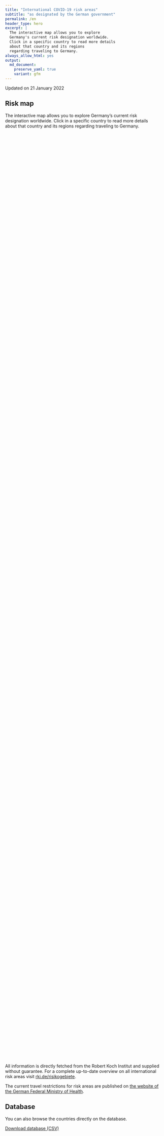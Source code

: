 ```yaml
---
title: "International COVID-19 risk areas"
subtitle: "as designated by the German government"
permalink: /en
header_type: hero
excerpt: |
  The interactive map allows you to explore
  Germany's current risk designation worldwide.
  Click in a specific country to read more details
  about that country and its regions
  regarding traveling to Germany.
always_allow_html: yes
output: 
  md_document:
    preserve_yaml: true
    variant: gfm
---
```


<!-- Modify _R/index_es.Rmd file instead -->

<p class="text-right font-weight-bold">

Updated on 21 January 2022

</p>

## Risk map

The interactive map allows you to explore Germany’s current risk
designation worldwide. Click in a specific country to read more details
about that country and its regions regarding traveling to Germany.

<div id="leaflet" class="leaflet html-widget" style="width:100%;height:75vh;">

</div>

<script src="https://corona-atlas.de/assets/data/locale_en.js"></script>

<script src="https://corona-atlas.de/assets/js/map.js"></script>

All information is directly fetched from the Robert Koch Institut and
supplied without guarantee. For a complete up-to-date overview on all
international risk areas visit
[rki.de/risikogebiete](https://rki.de/risikogebiete).

The current travel restrictions for risk areas are published on [the
website of the German Federal Ministry of
Health](https://www.bundesgesundheitsministerium.de/en/coronavirus/current-information-for-travellers).

## Database

You can also browse the countries directly on the database.

<div id="reactable" class="reactable html-widget" style="width:auto;height:auto;"></div>
<script type="application/json" data-for="reactable">{"x":{"tag":{"name":"Reactable","attribs":{"data":{"Country/Region":["Afghanistan","Angola","Albania","Andorra","United Arab Emirates","Argentina","Armenia","Antigua and Barbuda","Australia","Austria","Azerbaijan","Burundi","Belgium","Benin","Burkina Faso","Bangladesh","Bulgaria","Bahrain","Bahamas","Bosnia and Herzegovina","Belarus","Belize","Bolivia","Brazil","Barbados","Brunei","Bhutan","Botswana","Central African Republic","Canada","Switzerland","Chile","China","Cote D'Ivoire","Cameroon","Democratic Republic of The Congo","Congo","Colombia","Comoros","Cape Verde","Costa Rica","Cuba","Cyprus","Czechia","Germany","Djibouti","Dominica","Denmark","Dominican Republic","Algeria","Ecuador","Egypt","Eritrea","Spain","Estonia","Ethiopia","Finland","Fiji","France","Micronesia","Gabon","United Kingdom","Georgia","Ghana","Guinea","Gambia","Guinea-Bissau","Equatorial Guinea","Greece","Grenada","Guatemala","Guyana","Hong Kong","Honduras","Croatia","Haiti","Hungary","Indonesia","India","Ireland","Iran","Iraq","Iceland","Israel","Italy","Jamaica","Jordan","Japan","Kazakhstan","Kenya","Kyrgyzstan","Cambodia","Kiribati","Saint Kitts and Nevis","South Korea","Kuwait","Laos","Lebanon","Liberia","Libya","Saint Lucia","Liechtenstein","Sri Lanka","Lesotho","Lithuania","Luxembourg","Latvia","Morocco","Monaco","Moldova","Madagascar","Maldives","Mexico","Marshall Islands","North Macedonia","Mali","Malta","Myanmar/Burma","Montenegro","Mongolia","Mozambique","Mauritania","Mauritius","Malawi","Malaysia","Namibia","Niger","Nigeria","Nicaragua","Niue","Netherlands","Norway","Nepal","Nauru","New Zealand","Oman","Pakistan","Panama","Peru","Philippines","Palau","Papua New Guinea","Poland","North Korea","Portugal","Paraguay","Qatar","Romania","Russian Federation","Rwanda","Saudi Arabia","Sudan","Senegal","Singapore","Solomon Islands","Sierra Leone","El Salvador","San Marino","Somalia","Serbia","South Sudan","Sao Tome and Principe","Suriname","Slovakia","Slovenia","Sweden","Eswatini","Seychelles","Syria","Chad","Togo","Thailand","Tajikistan","Turkmenistan","Timor-Leste","Tonga","Trinidad and Tobago","Tunisia","Turkey","Tuvalu","United Republic of Tanzania","Uganda","Ukraine","Uruguay","United States","Uzbekistan","Vatican City","Saint Vincent and The Grenadines","Venezuela","Vietnam","Vanuatu","Samoa","Kosovo","Yemen","South Africa","Zambia","Zimbabwe"],"Risk level":["Not risk area","High risk area","High risk area","High risk area","High risk area","High risk area","Not risk area","High risk area","High risk area","High risk area","Not risk area","High risk area","High risk area","High risk area","High risk area","Not risk area","High risk area","High risk area","High risk area","High risk area","High risk area","High risk area","High risk area","High risk area","High risk area","Not risk area","High risk area","High risk area","High risk area","High risk area","High risk area","High risk area","Not risk area","High risk area","High risk area","Not risk area","High risk area","High risk area","High risk area","High risk area","High risk area","Not risk area","High risk area","High risk area",null,"High risk area","High risk area","High risk area","High risk area","High risk area","High risk area","High risk area","High risk area","High risk area","High risk area","High risk area","High risk area","High risk area","High risk area","Not risk area","High risk area","High risk area","High risk area","High risk area","High risk area","High risk area","High risk area","High risk area","High risk area","High risk area","Not risk area","High risk area","Not risk area","Not risk area","High risk area","High risk area","High risk area","Not risk area","High risk area","High risk area","Not risk area","Not risk area","High risk area","High risk area","High risk area","High risk area","High risk area","High risk area","High risk area","High risk area","Not risk area","Not risk area","Not risk area","High risk area","Not risk area","High risk area","High risk area","High risk area","High risk area","High risk area","High risk area","High risk area","Not risk area","High risk area","High risk area","High risk area","High risk area","High risk area","High risk area","High risk area","High risk area","High risk area","High risk area","Not risk area","High risk area","High risk area","High risk area","Not risk area","High risk area","High risk area","High risk area","High risk area","Not risk area","High risk area","Not risk area","High risk area","High risk area","High risk area","Not risk area","Not risk area","High risk area","High risk area","High risk area","Not risk area","Not risk area","Not risk area","Not risk area","High risk area","High risk area","High risk area","Not risk area","High risk area","High risk area","High risk area","High risk area","High risk area","High risk area","High risk area","High risk area","High risk area","High risk area","High risk area","High risk area","Not risk area","Not risk area","High risk area","Not risk area","High risk area","High risk area","High risk area","High risk area","High risk area","High risk area","High risk area","High risk area","High risk area","High risk area","High risk area","High risk area","High risk area","High risk area","Not risk area","High risk area","High risk area","Not risk area","Not risk area","High risk area","High risk area","High risk area","Not risk area","High risk area","High risk area","Not risk area","High risk area","High risk area","High risk area","Not risk area","High risk area","High risk area","High risk area","Not risk area","Not risk area","High risk area","High risk area","High risk area","High risk area","High risk area"],"Details":[null,"since 09 Jan 2022","since 16 Jan 2022","since 19 Dec 2021","since 09 Jan 2022","since 09 Jan 2022",null,"since 16 Jan 2022","since 09 Jan 2022","since 16 Jan 2022. The following regions are excluded: -Eben am Achensee; -Jungholz; -Mittelberg; -Rißtal",null,"since 26 Sep 2021","since 21 Nov 2021","since 16 Jan 2022","since 16 Jan 2022",null,"since 16 Jan 2022","since 09 Jan 2022","since 09 Jan 2022","since 16 Jan 2022","since 03 Oct 2021","since 09 Jan 2022","since 09 Jan 2022","since 23 Jan 2022","since 19 Sep 2021",null,"since 23 Jan 2022","since 04 Jan 2022","since 16 Jan 2022","since 01 Jan 2022","since 05 Dec 2021","since 23 Jan 2022",null,"since 09 Jan 2022","since 24 Oct 2021",null,"since 09 Jan 2022","since 16 Jan 2022","since 09 Jan 2022","since 09 Jan 2022","since 16 Jan 2022",null,"since 25 Dec 2021","since 14 Nov 2021",null,"since 16 Jan 2022","since 22 Aug 2021","since 19 Dec 2021","since 16 Jan 2022","since 23 Jan 2022","since 23 Jan 2022","since 24 Jan 2021","since 16 Jan 2022","since 25 Dec 2021","since 09 Jan 2022","since 26 Sep 2021","since 25 Dec 2021","since 09 Jan 2022","since 19 Dec 2021. The risk designation applies to the following regions: -French Guiana, since 09 Jan 2022; -Guadeloupe, since 09 Jan 2022; -Martinique, since 09 Jan 2022; -Mayotte, since 09 Jan 2022; -Réunion, since 19 Dec 2021; -St. Barthélemy, since 09 Jan 2022; -St. Martin, since 09 Jan 2022; -Saint Pierre and Miquelon, since 16 Jan 2022",null,"since 09 Jan 2022","since 04 Jan 2022","since 25 Jul 2021","since 09 Jan 2022","since 09 Jan 2022","since 16 Jan 2022","since 16 Jan 2022","since 16 Jan 2022","since 21 Nov 2021","since 09 Jan 2022",null,"since 16 Jan 2022",null,null,"since 24 Oct 2021","since 08 Aug 2021","since 14 Nov 2021",null,"since 23 Jan 2022","since 21 Nov 2021",null,null,"since 09 Jan 2022","since 09 Jan 2022","since 01 Jan 2022","since 09 Jan 2022","since 05 Dec 2021","since 23 Jan 2022","since 23 Jan 2022","since 09 Jan 2022",null,null,null,"since 16 Jan 2022",null,"since 09 Jan 2022","since 14 Nov 2021","since 19 Dec 2021","since 16 Jan 2022","since 18 Jul 2021","since 16 Jan 2022","since 05 Dec 2021",null,"since 04 Jan 2022","since 03 Oct 2021","since 09 Jan 2022","since 16 Jan 2022","since 23 Jan 2022","since 25 Dec 2021","since 23 Jan 2022","since 16 Jan 2022","since 23 Jan 2022","since 08 Aug 2021",null,"since 16 Jan 2022","since 09 Jan 2022","since 01 Jan 2022",null,"since 15 Aug 2021","since 23 Jan 2022","since 04 Jan 2022","since 09 Jan 2022",null,"since 04 Jan 2022",null,"since 04 Jan 2022","since 16 Jan 2022","since 09 Jan 2022",null,null,"since 21 Nov 2021. The risk designation applies to the following regions: -Aruba, since 09 Jan 2022; -Bonaire, since 27 Jul 2021; -Curaçao, since 09 Jan 2022; -Saba, since 27 Jul 2021; -St. Eustatius, since 27 Jul 2021; -St. Martin, since 16 Jan 2022","since 19 Dec 2021","since 23 Jan 2022",null,null,null,null,"since 09 Jan 2022","since 16 Jan 2022","since 16 Jan 2022",null,"since 08 Aug 2021","since 05 Dec 2021","since 08 Aug 2021","since 25 Dec 2021","since 23 Jan 2022","since 09 Jan 2022","since 23 Jan 2022","since 07 Jul 2021","since 09 Jan 2022","since 23 Jan 2022","since 31 Jan 2021","since 16 Jan 2022",null,null,"since 09 Jan 2022",null,"since 01 Jan 2022","since 16 Jan 2022","since 16 Jan 2022","since 09 Jan 2022","since 16 Jan 2022","since 16 Jan 2022","since 31 Oct 2021","since 26 Sep 2021","since 09 Jan 2022","since 04 Jan 2022","since 14 Feb 2021","since 31 Jan 2021","since 16 Jan 2022","since 09 Jan 2022",null,"since 08 Aug 2021","since 08 Aug 2021",null,null,"since 08 Aug 2021","since 23 Jan 2022","since 17 Aug 2021",null,"since 14 Mar 2021","since 09 Jan 2022",null,"since 09 Jan 2022","since 25 Dec 2021","since 23 Jan 2022",null,"since 16 Jan 2022","since 19 Sep 2021","since 15 Aug 2021",null,null,"since 23 Jan 2022","since 10 Oct 2021","since 04 Jan 2022","since 09 Jan 2022","since 04 Jan 2022"]},"columns":[{"accessor":"Country/Region","name":"Country/Region","type":"character"},{"accessor":"Risk level","name":"Risk level","type":"character"},{"accessor":"Details","name":"Details","type":"character"}],"filterable":true,"searchable":true,"defaultPageSize":10,"showPageSizeOptions":true,"pageSizeOptions":[10,25,50,100],"paginationType":"jump","showPageInfo":true,"minRows":1,"striped":true,"dataKey":"924aa38947bf05f7edd92f1557ac65ab","key":"924aa38947bf05f7edd92f1557ac65ab"},"children":[]},"class":"reactR_markup"},"evals":[],"jsHooks":[]}</script>

<p class="text-center my-5">

<a href="assets/dist/db_countries_risk_en.csv" class="btn btn-primary">Download
database (CSV)</a>

</p>

